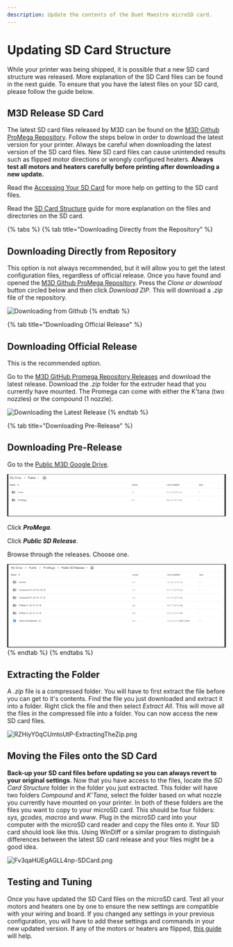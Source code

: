 ```yaml
---
description: Update the contents of the Duet Maestro microSD card.
---
```


# Updating SD Card Structure

While your printer was being shipped, it is possible that a new SD card structure was released. More explanation of the SD Card files can be found in the next guide. To ensure that you have the latest files on your SD card, please follow the guide below.

## M3D Release SD Card

The latest SD card files released by M3D can be found on the [M3D Github ProMega Repository](https://github.com/PrintM3D/Promega). Follow the steps below in order to download the latest version for your printer. Always be careful when downloading the latest version of the SD card files. New SD card files can cause unintended results such as flipped motor directions or wrongly configured heaters. **Always test all motors and heaters carefully before printing after downloading a new update.**

Read the [Accessing Your SD Card](setup-your-electronics.md#accessing-the-microsd) for more help on getting to the SD card files.

Read the [SD Card Structure](../documentation/software-firmware/sd-card-structure.md) guide for more explanation on the files and directories on the SD card.

{% tabs %}
{% tab title="Downloading Directly from the Repository" %}
## Downloading Directly from Repository

This option is not always recommended, but it will allow you to get the latest configuration files, regardless of official release. Once you have found and opened the [M3D Github ProMega Repository](https://github.com/PrintM3D/Promega). Press the _Clone or download_ button circled below and then click _Download ZIP_. This will download a _.zip_ file of the repository.

![Downloading from Github](../.gitbook/assets/s8aq28iyeh4lw9ww-howtodownloadgithub.png)
{% endtab %}

{% tab title="Downloading Official Release" %}
## Downloading Official Release

This is the recommended option.

Go to the [M3D GitHub Promega Repository Releases](https://github.com/PrintM3D/Promega/releases) and download the latest release. Download the _.zip_ folder for the extruder head that you currently have mounted. The Promega can come with either the K'tana \(two nozzles\) or the compound \(1 nozzle\).

![Downloading the Latest Release](../.gitbook/assets/wheretoinstallnewsdstuff.png)
{% endtab %}

{% tab title="Downloading Pre-Release" %}
## Downloading Pre-Release

Go to the [Public M3D Google Drive](https://drive.google.com/drive/u/0/mobile/folders/1cmnAcQU7NjgBqAub60Pz7tJyY-e5qH1w?usp=sharing).

![](../.gitbook/assets/public-google-drive-root.PNG)

Click _**ProMega**_.

Click _**Public SD Release**_.

Browse through the releases. Choose one.

![](../.gitbook/assets/sd-release-list.PNG)
{% endtab %}
{% endtabs %}

## Extracting the Folder

A _.zip_ file is a compressed folder. You will have to first extract the file before you can get to it's contents. Find the file you just downloaded and extract it into a folder. Right click the file and then select _Extract All_. This will move all the files in the compressed file into a folder. You can now access the new SD card files.

![RZHiyY0qCUmtoUtP-ExtractingTheZip.png](../.gitbook/assets/rzhiyy0qcumtoutp-extractingthezip.png)

## Moving the Files onto the SD Card

**Back-up your SD card files before updating so you can always revert to your original settings**. Now that you have access to the files, locate the _SD Card Structure_ folder in the folder you just extracted. This folder will have two folders _Compound_ and _K'Tana_, select the folder based on what nozzle you currently have mounted on your printer. In both of these folders are the files you want to copy to your microSD card. This should be four folders: _sys, gcodes, macros_ and _www_. Plug in the microSD card into your computer with the microSD card reader and copy the files onto it. Your SD card should look like this. Using WinDiff or a similar program to distinguish differences between the latest SD card release and your files might be a good idea.

![Fv3qaHUEgAGLL4np-SDCard.png](../.gitbook/assets/fv3qahuegagll4np-sdcard.png)

## Testing and Tuning

Once you have updated the SD Card files on the microSD card. Test all your motors and heaters one by one to ensure the new settings are compatible with your wiring and board. If you changed any settings in your previous configuration, you will have to add these settings and commands in your new updated version. If any of the motors or heaters are flipped, [this guide](../how-to-troubleshoot/common-troubleshooting/help-my-extruders-are-backwards.md) will help.

